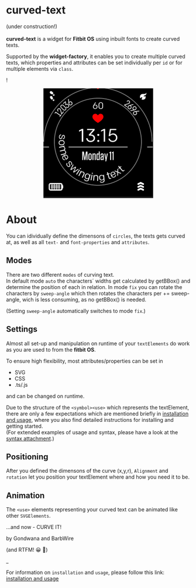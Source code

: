 curved-text
=
(under construction!)\
\
**curved-text** is a widget for **Fitbit OS** using inbuilt fonts to create curved texts.

Supported by the **widget-factory**, it enables you to create multiple curved texts, which properties and attributes can be set individually per `id` or for multiple elements via `class`.


!<div align="center">![demo](curved_text_demo2.gif#center)</div>

About
=
You can idividually define the dimensons of `circles`, the texts gets curved at, as well as all `text-` and `font-properties` and `attributes`.

Modes
-

There are two different `modes` of curving text.\
In default mode `auto` the characters´ widths get calculated by getBBox() and determine the position of each in relation.
In mode `fix` you can rotate the characters by `sweep-angle` which then rotates the characters per += sweep-angle, wich is less consuming, as no getBBox() is needed.

(Setting `sweep-angle` automatically switches to mode `fix`.)

Settings
-
Almost all set-up and manipulation on runtime of your `textElements` do work as you are used to from the **fitbit OS**.


To ensure high flexibility, most attributes/properties can be set in
 * SVG
 * CSS
 * .ts/.js

 and can be changed on runtime.


Due to the structure of the `<symbol><use>` which represents the textElement, there are only a few expectations which are mentioned briefly in [installation and usage](usage.md), where you also find detailed instructions for installing and getting started.\
(For extended examples of usage and syntax, please have a look at the [syntax attachment](snippets.md).)

Positioning
-
After you defined the dimensons of the curve (x,y,r), `Alignment` and `rotation` let you position your textElement where and how you need it to be.

Animation
-
The `<use>` elements representing your curved text can be animated like other   `SVGElements`.

...and now - CURVE IT!

by Gondwana and BarbWire 

(and RTFM! :grinning: :vulcan_salute:)

_

For information on `installation` and `usage`, please follow this link:
[installation and usage](usage.md)





 